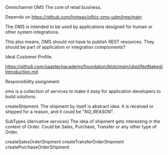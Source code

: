 Omnichannel OMS 
The core of retail business. 

Depends on 
https://github.com/hotwax/ofbiz-oms-udm/tree/main

The OMS is intended to be used by applications designed for human or other system integrations. 

This also means, 
OMS should not have to publish REST resources. They should be part of application or integration compoonents? 

Ideal Customer Profile.

https://github.com/saastechacademy/foundation/blob/main/ubpl/NotNaked/Introduction.md


Responsibility assignment. 

oms is a collection of services to make it easy for application developers to build solutions. 

createShipment. 
The shipment by itself is abstract idea. It is received or shipped for a reason, and it could  be "_NO_REASON_". 

SubTypes (derivative services)
The idea of shipment gets interesting in the context of Order. Could be Sales, Purchase, Transfer or any other type of Order. 

createSalesOrderShipment
createTransferOrderShipment
createPurchaseOrderShipment 




